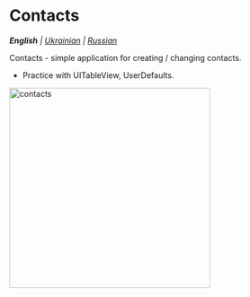 # Contacts

_**English** | [Ukrainian](README.ua.md) | [Russian](README.ru.md)_

Contacts - simple application for creating / changing contacts.
* Practice with UITableView, UserDefaults.

<img width="357" alt="contacts" src="https://github.com/realeti/Contacts/assets/30148823/c56adb10-b1da-4359-bef8-c69a8f7df8c1">
